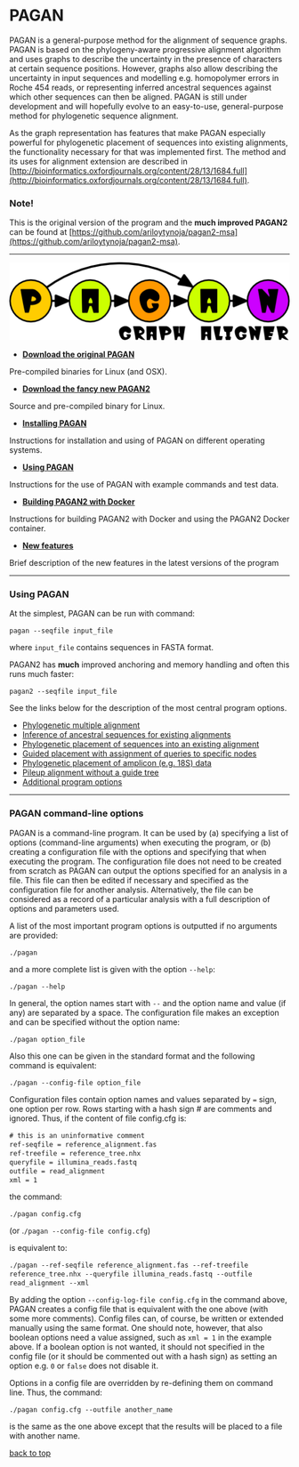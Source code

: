 PAGAN
=====

PAGAN is a general-purpose method for the alignment of sequence graphs. PAGAN is based on the phylogeny-aware progressive alignment algorithm and uses graphs to describe the uncertainty in the presence of characters at certain sequence positions. However, graphs also allow describing the uncertainty in input sequences and modelling e.g. homopolymer errors in Roche 454 reads, or representing inferred ancestral sequences against which other sequences can then be aligned. PAGAN is still under development and will hopefully evolve to an easy-to-use, general-purpose method for phylogenetic sequence alignment.

As the graph representation has features that make PAGAN especially powerful for phylogenetic placement of sequences into existing alignments, the functionality necessary for that was implemented first. The method and its uses for alignment extension are described in  [http://bioinformatics.oxfordjournals.org/content/28/13/1684.full](http://bioinformatics.oxfordjournals.org/content/28/13/1684.full).

### Note!

This is the original version of the program and the **much improved PAGAN2** can be found at [https://github.com/ariloytynoja/pagan2-msa](https://github.com/ariloytynoja/pagan2-msa).  

* * *

![](docs/data/pagan_logo.png)

*   **[Download the original PAGAN](binaries/)**

Pre-compiled binaries for Linux (and OSX).

*   **[Download the fancy new PAGAN2](https://github.com/ariloytynoja/pagan2-msa)**

Source and pre-compiled binary for Linux.

*   **[Installing PAGAN](docs/pagan_installation.md)**

Instructions for installation and using of PAGAN on different operating systems.

*   **[Using PAGAN](#using-pagan)**

Instructions for the use of PAGAN with example commands and test data.

*   **[Building PAGAN2 with Docker](https://github.com/ariloytynoja/pagan2-msa)**

Instructions for building PAGAN2 with Docker and using the PAGAN2 Docker container.

*   **[New features](docs/pagan_new_features.md)**

Brief description of the new features in the latest versions of the program


* * *

### Using PAGAN

At the simplest, PAGAN can be run with command:

```
pagan --seqfile input_file
```

where ```input_file``` contains sequences in FASTA format.

PAGAN2 has **much** improved anchoring and memory handling and often this runs much faster:

```
pagan2 --seqfile input_file
```

See the links below for the description of the most central program options.

*   [Phylogenetic multiple alignment](docs/phylogenetic_multiple_alignment.md)
*   [Inference of ancestral sequences for existing alignments](docs/phylogenetic_multiple_alignment.md)
*   [Phylogenetic placement of sequences into an existing alignment](docs/pagan_phylogenetic_placement.md)
*   [Guided placement with assignment of queries to specific nodes](docs/pagan_guided_placement.md)
*   [Phylogenetic placement of amplicon (e.g. 18S) data](docs/pagan_amplicon_analysis.md)
*   [Pileup alignment without a guide tree](docs/pagan_pileup_alignment.md)
*   [Additional program options](docs/pagan_additional_program_options.md)


* * *

### PAGAN command-line options

PAGAN is a command-line program. It can be used by (a) specifying a list of options (command-line arguments) when executing the program, or (b) creating a configuration file with the options and specifying that when executing the program. The configuration file does not need to be created from scratch as PAGAN can output the options specified for an analysis in a file. This file can then be edited if necessary and specified as the configuration file for another analysis. Alternatively, the file can be considered as a record of a particular analysis with a full description of options and parameters used.

A list of the most important program options is outputted if no arguments are provided:

```
./pagan
```

and a more complete list is given with the option ```--help```:

```
./pagan --help
```

In general, the option names start with ```--``` and the option name and value (if any) are separated by a space. The configuration file makes an exception and can be specified without the option name:

```
./pagan option_file
```

Also this one can be given in the standard format and the following command is equivalent:

```
./pagan --config-file option_file
```

Configuration files contain option names and values separated by ```=``` sign, one option per row. Rows starting with a hash sign # are comments and ignored. Thus, if the content of file config.cfg is:

```
# this is an uninformative comment
ref-seqfile = reference_alignment.fas
ref-treefile = reference_tree.nhx
queryfile = illumina_reads.fastq
outfile = read_alignment
xml = 1
```

the command:

```
./pagan config.cfg
```

(or .```/pagan --config-file config.cfg```)

is equivalent to:

```
./pagan --ref-seqfile reference_alignment.fas --ref-treefile reference_tree.nhx --queryfile illumina_reads.fastq --outfile read_alignment --xml
```

By adding the option ```--config-log-file config.cfg``` in the command above, PAGAN creates a config file that is equivalent with the one above (with some more comments). Config files can, of course, be written or extended manually using the same format. One should note, however, that also boolean options need a value assigned, such as ```xml = 1``` in the example above. If a boolean option is not wanted, it should not specified in the config file (or it should be commented out with a hash sign) as setting an option e.g. ```0``` or ```false``` does not disable it.

Options in a config file are overridden by re-defining them on command line. Thus, the command:

```
./pagan config.cfg --outfile another_name
```

is the same as the one above except that the results will be placed to a file with another name.


[back to top](#pagan)